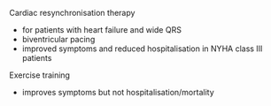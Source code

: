 Cardiac resynchronisation therapy  
* for patients with heart failure and wide QRS
* biventricular pacing
* improved symptoms and reduced hospitalisation in NYHA class III patients

  
Exercise training  
* improves symptoms but not hospitalisation/mortality
